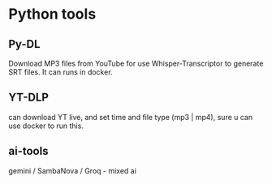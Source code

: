 # Python tools

## Py-DL

Download MP3 files from YouTube for use Whisper-Transcriptor to generate SRT files. It can runs in docker.

## YT-DLP

can download YT live, and set time and file type (mp3 | mp4), sure u can use docker to run this.

## ai-tools

gemini / SambaNova / Groq  - mixed ai